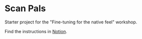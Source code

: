 # Scan Pals

Starter project for the "Fine-tuning for the native feel" workshop.

Find the instructions in [Notion](https://www.notion.so/expo/Fine-Tuning-for-the-Native-Feel-1fbe5b57352480a8806acb775abf621c).

